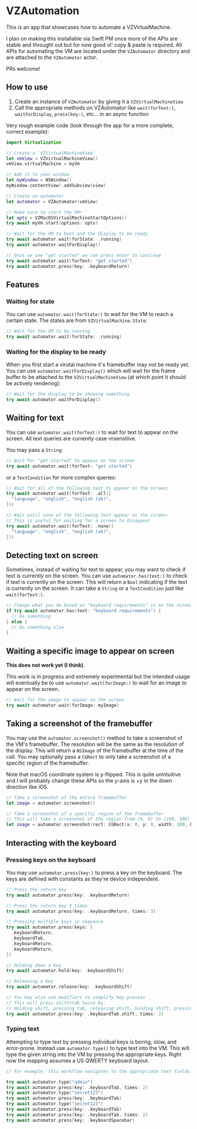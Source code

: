 # VZAutomation

This is an app that showcases how to automate a VZVirtualMachine.

I plan on making this installable via Swift PM once more of the APIs are stable and throught out but for now good ol' copy & paste is required. All APIs for automating the VM are located under the `VZAutomator` directory and are attached to the `VZAutomator` actor.

PRs welcome!

## How to use

1. Create an instance of `VZAutomator` by giving it a `VZVirtualMachineView`
2. Call the appropriate methods on VZAutomator like `wait(forText:)`, `waitForDisplay`, `press(key:)`, etc… in an async function

Very rough example code (look through the app for a more complete, correct example):

```swift
import Virtualization

// Create a `VZVirtualMachineView`
let vmView = VZVirtualMachineView()
vmView.virtualMachine = myVm

// Add it to your window
let myWindow = NSWindow()
myWindow.contentView!.addSubview(view)

// Create an automator
let automator = VZAutomator(vmView)

// Make sure to start the VM!
let opts = VZMacOSVirtualMachineStartOptions()
try await myVm.start(options: opts)

// Wait for the VM to boot and the display to be ready
try await automator.wait(forState: .running)
try await automator.waitForDisplay()

// Once we see "get started" we can press enter to continue
try await automator.wait(forText: "get started")
try await automator.press(key: .keyboardReturn)
```

## Features

### Waiting for state

You can use `automator.wait(forState:)` to wait for the VM to reach a certain state. The states are from `VZVirtualMachine.State`:

```swift
// Wait for the VM to be running
try await automator.wait(forState: .running)
```

### Waiting for the display to be ready

When you first start a virutal machine it's framebuffer may not be ready yet. You can use `automator.waitForDisplay()` which will wait for the frame buffer to be attached to the `VZVirtualMachineView` (at which point it should be actively rendering):

```swift
// Wait for the display to be showing something
try await automator.waitForDisplay()
```

## Waiting for text

You can use `automator.wait(forText:)` to wait for text to appear on the screen. All text queries are currently case-insensitive.

You may pass a `String`:

```swift
// Wait for "get started" to appear on the screen
try await automator.wait(forText: "get started")
```

or a `TextCondition` for more complex queries:

```swift
// Wait for all of the following text to appear on the screen:
try await automator.wait(forText: .all([
  "language", "english", "english (uk)",
]))

// Wait until none of the following text appear on the screen:
// This is useful for waiting for a screen to disappear
try await automator.wait(forText: .none([
  "language", "english", "english (uk)",
]))
```

## Detecting text on screen

Sometimes, instead of waiting for text to appear, you may want to check if text is currently on the screen. You can use `automator.has(text:)` to check if text is currently on the screen. This will return a `Bool` indicating if the text is currently on the screen. It can take a `String` or a `TextCondition` just like `wait(forText:)`.

```swift
// Change what you do based on "keyboard requirements" is on the screen
if try await automator.has(text: "keyboard requirements") {
  // Do something
} else {
  // Do something else
}
```

## Waiting a specific image to appear on screen

**This does not work yet (I think)**.

This work is in progress and extremely experimental but the intended usage will eventually be to use `automator.wait(forImage:)` to wait for an image to appear on the screen.

```swift
// Wait for the image to appear on the screen
try await automator.wait(forImage: myImage)
```

## Taking a screenshot of the framebuffer

You may use the `automator.screenshot()` method to take a screenshot of the VM's framebuffer. The resolution will be the same as the resolution of the display. This will return a `NSImage` of the framebuffer at the time of the call. You may optionally pass a `CGRect` to only take a screenshot of a specific region of the framebuffer.

Note that macOS coordinate system is y-flipped. This is quite unintuitive and I will probably change these APIs so the y-axis is +y in the down direction like iOS.

```swift
// Take a screenshot of the entire framebuffer
let image = automator.screenshot()

// Take a screenshot of a specific region of the framebuffer
// This will take a screenshot of the region from (0, 0) to (100, 100)
let image = automator.screenshot(rect: CGRect(x: 0, y: 0, width: 100, height: 100))
```

## Interacting with the keyboard

### Pressing keys on the keyboard

You may use `automator.press(key:)` to press a key on the keyboard. The keys are defined with constants as they're device independent.

```swift
// Press the return key
try await automator.press(key: .keyboardReturn)

// Press the return key 3 times
try await automator.press(key: .keyboardReturn, times: 3)

// Pressing multiple keys in sequence
try await automator.press(keys: [
  .keyboardReturn,
  .keyboardTab,
  .keyboardReturn,
  .keyboardReturn,
])

// Holding down a key
try await automator.hold(key: .keyboardShift)

// Releasing a key
try await automator.release(key: .keyboardShift)

// You may also use modifiers to simplify key presses
// This will press shift+tab twice by:
// Holding shift, pressing tab, releasing shift, holding shift, pressing tab, releasing shift
try await automator.press(key: .keyboardTab.shift, times: 2)
```

### Typing text

Attempting to type text by pressing individual keys is boring, slow, and error-prone. Instead use `automator.type()` to type text into the VM. This will type the given string into the VM by pressing the appropriate keys. Right now the mapping assumes a US QWERTY keyboard layout.

```swift
// For example, this workflow navigates to the appropriate text fields and types in the username, password, password confirmation, and creates the account

try await automator.type("admin")
try await automator.press(key: .keyboardTab, times: 2)
try await automator.type("secret123")
try await automator.press(key: .keyboardTab)
try await automator.type("secret123")
try await automator.press(key: .keyboardTab)
try await automator.press(key: .keyboardTab, times: 2)
try await automator.press(key: .keyboardSpacebar)
```

